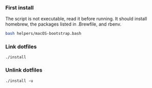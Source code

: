 ### First install ###

The script is not executable, read it before running.
It should install homebrew, the packages listed in .Brewfile, and rbenv.

```bash
bash helpers/macOS-bootstrap.bash
```

### Link dotfiles ###

```
./install
```

### Unlink dotfiles ###

```
./install -u
```
